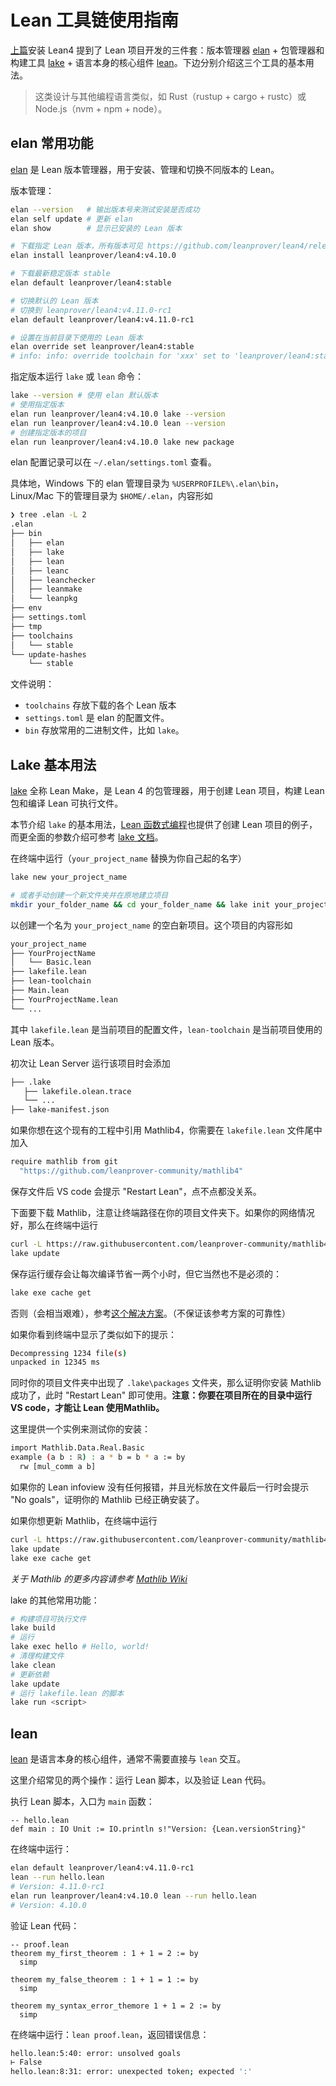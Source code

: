 # Lean 工具链使用指南

[上篇](../install.md)安装 Lean4 提到了 Lean 项目开发的三件套：版本管理器 [elan](https://github.com/leanprover/elan) + 包管理器和构建工具 [lake](https://github.com/leanprover/lake) + 语言本身的核心组件 [lean](https://github.com/leanprover/lean4)。下边分别介绍这三个工具的基本用法。

> 这类设计与其他编程语言类似，如 Rust（rustup + cargo + rustc）或 Node.js（nvm + npm + node）。

## elan 常用功能

[elan](https://github.com/leanprover/elan) 是 Lean 版本管理器，用于安装、管理和切换不同版本的 Lean。

版本管理：

```bash
elan --version   # 输出版本号来测试安装是否成功
elan self update # 更新 elan
elan show        # 显示已安装的 Lean 版本

# 下载指定 Lean 版本，所有版本可见 https://github.com/leanprover/lean4/releases
elan install leanprover/lean4:v4.10.0

# 下载最新稳定版本 stable
elan default leanprover/lean4:stable 

# 切换默认的 Lean 版本
# 切换到 leanprover/lean4:v4.11.0-rc1 
elan default leanprover/lean4:v4.11.0-rc1 

# 设置在当前目录下使用的 Lean 版本
elan override set leanprover/lean4:stable
# info: info: override toolchain for 'xxx' set to 'leanprover/lean4:stable'
```

指定版本运行 `lake` 或 `lean` 命令：

```bash
lake --version # 使用 elan 默认版本
# 使用指定版本
elan run leanprover/lean4:v4.10.0 lake --version
elan run leanprover/lean4:v4.10.0 lean --version
# 创建指定版本的项目
elan run leanprover/lean4:v4.10.0 lake new package
```

elan 配置记录可以在 `~/.elan/settings.toml` 查看。

具体地，Windows 下的 elan 管理目录为 `%USERPROFILE%\.elan\bin`，Linux/Mac 下的管理目录为 `$HOME/.elan`，内容形如

```bash
❯ tree .elan -L 2
.elan
├── bin
│   ├── elan
│   ├── lake
│   ├── lean
│   ├── leanc
│   ├── leanchecker
│   ├── leanmake
│   └── leanpkg
├── env
├── settings.toml
├── tmp
├── toolchains
│   └── stable
└── update-hashes
    └── stable
```

文件说明：

- `toolchains` 存放下载的各个 Lean 版本
- `settings.toml` 是 elan 的配置文件。
- `bin` 存放常用的二进制文件，比如 `lake`。

## Lake 基本用法

[lake](https://github.com/leanprover/lake) 全称 Lean Make，是 Lean 4 的包管理器，用于创建 Lean 项目，构建 Lean 包和编译 Lean 可执行文件。

本节介绍 `lake` 的基本用法，[Lean 函数式编程](https://www.leanprover.cn/fp-lean-zh/hello-world/starting-a-project.html)也提供了创建 Lean 项目的例子，而更全面的参数介绍可参考 [lake 文档](../references/lake-doc.md)。

在终端中运行（`your_project_name` 替换为你自己起的名字）

```bash
lake new your_project_name

# 或者手动创建一个新文件夹并在原地建立项目
mkdir your_folder_name && cd your_folder_name && lake init your_project_name
```

以创建一个名为 `your_project_name` 的空白新项目。这个项目的内容形如

```bash
your_project_name
├── YourProjectName
│   └── Basic.lean
├── lakefile.lean
├── lean-toolchain
├── Main.lean
├── YourProjectName.lean
└── ...
```


其中 `lakefile.lean` 是当前项目的配置文件，`lean-toolchain` 是当前项目使用的 Lean 版本。

初次让 Lean Server 运行该项目时会添加

```bash
├── .lake
   ├── lakefile.olean.trace
   └── ...
├── lake-manifest.json
```

如果你想在这个现有的工程中引用 Mathlib4，你需要在 `lakefile.lean` 文件尾中加入

```bash
require mathlib from git
  "https://github.com/leanprover-community/mathlib4"
```

保存文件后 VS code 会提示 "Restart Lean"，点不点都没关系。

下面要下载 Mathlib，注意让终端路径在你的项目文件夹下。如果你的网络情况好，那么在终端中运行

```bash
curl -L https://raw.githubusercontent.com/leanprover-community/mathlib4/master/lean-toolchain -o lean-toolchain
lake update
```

保存运行缓存会让每次编译节省一两个小时，但它当然也不是必须的：

```bash
lake exe cache get
```

否则（会相当艰难），参考[这个解决方案](https://zhuanlan.zhihu.com/p/680690436)。（不保证该参考方案的可靠性）

如果你看到终端中显示了类似如下的提示：

```bash
Decompressing 1234 file(s)
unpacked in 12345 ms
```

同时你的项目文件夹中出现了 `.lake\packages` 文件夹，那么证明你安装 Mathlib 成功了，此时 "Restart Lean" 即可使用。**注意：你要在项目所在的目录中运行 VS code，才能让 Lean 使用Mathlib。**

这里提供一个实例来测试你的安装：

```bash
import Mathlib.Data.Real.Basic
example (a b : ℝ) : a * b = b * a := by
  rw [mul_comm a b]
```

如果你的 Lean infoview 没有任何报错，并且光标放在文件最后一行时会提示 "No goals"，证明你的 Mathlib 已经正确安装了。

如果你想更新 Mathlib，在终端中运行

```bash
curl -L https://raw.githubusercontent.com/leanprover-community/mathlib4/master/lean-toolchain -o lean-toolchain
lake update
lake exe cache get
```

*关于 Mathlib 的更多内容请参考 [Mathlib Wiki](https://github.com/leanprover-community/mathlib4/wiki/Using-mathlib4-as-a-dependency)*

lake 的其他常用功能：

```bash
# 构建项目可执行文件
lake build
# 运行
lake exec hello # Hello, world!
# 清理构建文件
lake clean
# 更新依赖
lake update
# 运行 lakefile.lean 的脚本
lake run <script>
```

## lean

[lean](https://github.com/leanprover/lean4) 是语言本身的核心组件，通常不需要直接与 `lean` 交互。

这里介绍常见的两个操作：运行 Lean 脚本，以及验证 Lean 代码。

执行 Lean 脚本，入口为 `main` 函数：

```lean
-- hello.lean
def main : IO Unit := IO.println s!"Version: {Lean.versionString}"
```

在终端中运行：

```bash
elan default leanprover/lean4:v4.11.0-rc1
lean --run hello.lean
# Version: 4.11.0-rc1
elan run leanprover/lean4:v4.10.0 lean --run hello.lean
# Version: 4.10.0
```

验证 Lean 代码：

```lean
-- proof.lean
theorem my_first_theorem : 1 + 1 = 2 := by
  simp

theorem my_false_theorem : 1 + 1 = 1 := by
  simp

theorem my_syntax_error_themore 1 + 1 = 2 := by
  simp
```

在终端中运行：`lean proof.lean`，返回错误信息：

```bash
hello.lean:5:40: error: unsolved goals
⊢ False
hello.lean:8:31: error: unexpected token; expected ':'
```
